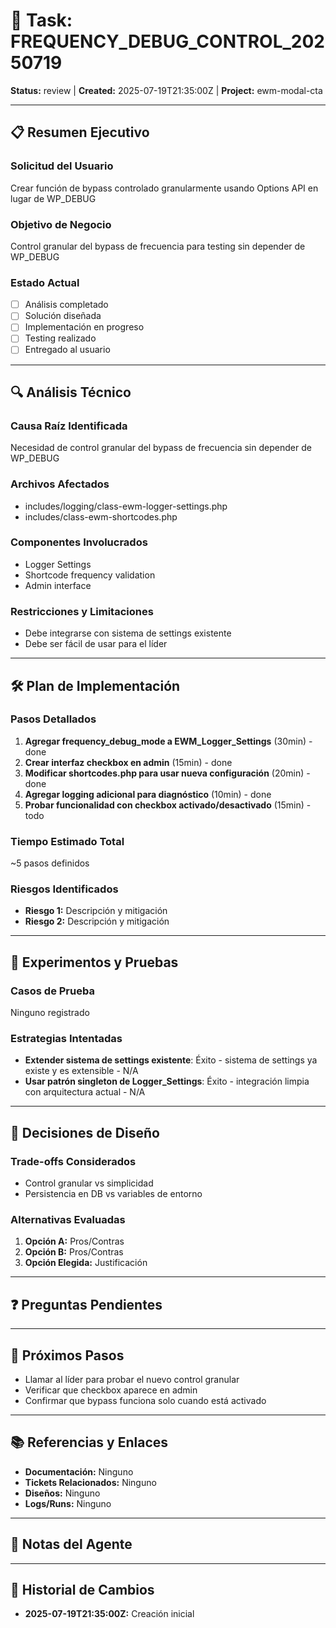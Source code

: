 # 🎯 Task: FREQUENCY_DEBUG_CONTROL_20250719
**Status:** review | **Created:** 2025-07-19T21:35:00Z | **Project:** ewm-modal-cta

---

## 📋 Resumen Ejecutivo
### Solicitud del Usuario
Crear función de bypass controlado granularmente usando Options API en lugar de WP_DEBUG

### Objetivo de Negocio
Control granular del bypass de frecuencia para testing sin depender de WP_DEBUG

### Estado Actual
- [ ] Análisis completado
- [ ] Solución diseñada  
- [ ] Implementación en progreso
- [ ] Testing realizado
- [ ] Entregado al usuario

---

## 🔍 Análisis Técnico

### Causa Raíz Identificada
Necesidad de control granular del bypass de frecuencia sin depender de WP_DEBUG

### Archivos Afectados
- includes/logging/class-ewm-logger-settings.php
- includes/class-ewm-shortcodes.php

### Componentes Involucrados
- Logger Settings
- Shortcode frequency validation
- Admin interface

### Restricciones y Limitaciones
- Debe integrarse con sistema de settings existente
- Debe ser fácil de usar para el líder

---

## 🛠️ Plan de Implementación

### Pasos Detallados
1. **Agregar frequency_debug_mode a EWM_Logger_Settings** (30min) - done
2. **Crear interfaz checkbox en admin** (15min) - done
3. **Modificar shortcodes.php para usar nueva configuración** (20min) - done
4. **Agregar logging adicional para diagnóstico** (10min) - done
5. **Probar funcionalidad con checkbox activado/desactivado** (15min) - todo

### Tiempo Estimado Total
~5 pasos definidos

### Riesgos Identificados
- **Riesgo 1:** Descripción y mitigación
- **Riesgo 2:** Descripción y mitigación

---

## 🧪 Experimentos y Pruebas

### Casos de Prueba
Ninguno registrado

### Estrategias Intentadas
- **Extender sistema de settings existente**: Éxito - sistema de settings ya existe y es extensible - N/A
- **Usar patrón singleton de Logger_Settings**: Éxito - integración limpia con arquitectura actual - N/A

---

## 🤔 Decisiones de Diseño

### Trade-offs Considerados
- Control granular vs simplicidad
- Persistencia en DB vs variables de entorno

### Alternativas Evaluadas
1. **Opción A:** Pros/Contras
2. **Opción B:** Pros/Contras
3. **Opción Elegida:** Justificación

---

## ❓ Preguntas Pendientes


---

## 🚀 Próximos Pasos
- Llamar al líder para probar el nuevo control granular
- Verificar que checkbox aparece en admin
- Confirmar que bypass funciona solo cuando está activado

---

## 📚 Referencias y Enlaces
- **Documentación:** Ninguno
- **Tickets Relacionados:** Ninguno
- **Diseños:** Ninguno
- **Logs/Runs:** Ninguno

---

## 📝 Notas del Agente
<!-- Espacio libre para que el agente añada contexto específico, observaciones, o detalles que no encajan en las secciones anteriores -->

---

## 🔄 Historial de Cambios
- **2025-07-19T21:35:00Z:** Creación inicial
<!-- El agente puede añadir entradas cuando actualice la memoria -->
